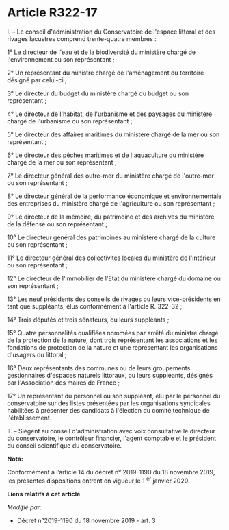 # Article R322-17

I. – Le conseil d'administration du Conservatoire de l'espace littoral et des rivages lacustres comprend trente-quatre
membres :

1° Le directeur de l'eau et de la biodiversité du ministère chargé de l'environnement ou son représentant ;

2° Un représentant du ministre chargé de l'aménagement du territoire désigné par celui-ci ;

3° Le directeur du budget du ministère chargé du budget ou son représentant ;

4° Le directeur de l'habitat, de l'urbanisme et des paysages du ministère chargé de l'urbanisme ou son représentant ;

5° Le directeur des affaires maritimes du ministère chargé de la mer ou son représentant ;

6° Le directeur des pêches maritimes et de l'aquaculture du ministère chargé de la mer ou son représentant ;

7° Le directeur général des outre-mer du ministère chargé de l'outre-mer ou son représentant ;

8° Le directeur général de la performance économique et environnementale des entreprises du ministère chargé de l'agriculture
ou son représentant ;

9° Le directeur de la mémoire, du patrimoine et des archives du ministère de la défense ou son représentant ;

10° Le directeur général des patrimoines au ministère chargé de la culture ou son représentant ;

11° Le directeur général des collectivités locales du ministère de l'intérieur ou son représentant ;

12° Le directeur de l'immobilier de l'Etat du ministère chargé du domaine ou son représentant ;

13° Les neuf présidents des conseils de rivages ou leurs vice-présidents en tant que suppléants, élus conformément à
l'article R. 322-32 ;

14° Trois députés et trois sénateurs, ou leurs suppléants ;

15° Quatre personnalités qualifiées nommées par arrêté du ministre chargé de la protection de la nature, dont trois
représentant les associations et les fondations de protection de la nature et une représentant les organisations d'usagers du
littoral ;

16° Deux représentants des communes ou de leurs groupements gestionnaires d'espaces naturels littoraux, ou leurs suppléants,
désignés par l'Association des maires de France ;

17° Un représentant du personnel ou son suppléant, élu par le personnel du conservatoire sur des listes présentées par les
organisations syndicales habilitées à présenter des candidats à l'élection du comité technique de l'établissement.

II. – Siègent au conseil d'administration avec voix consultative le directeur du conservatoire, le contrôleur financier,
l'agent comptable et le président du conseil scientifique du conservatoire.

**Nota:**

Conformément à l’article 14 du décret n° 2019-1190 du 18 novembre 2019, les présentes dispositions entrent en vigueur le 1
  <sup>er</sup> janvier 2020.

**Liens relatifs à cet article**

_Modifié par_:

  - Décret n°2019-1190 du 18 novembre 2019 - art. 3
